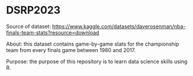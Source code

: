 # DSRP2023
Source of dataset: https://www.kaggle.com/datasets/daverosenman/nba-finals-team-stats?resource=download

About: this dataset contains game-by-game stats for the championship team from every finals game between 1980 and 2017.

Purpose: the purpose of this repository is to learn data science skills using R.
